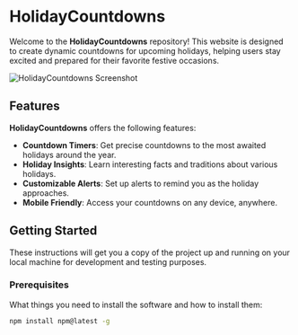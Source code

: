 
# HolidayCountdowns

Welcome to the **HolidayCountdowns** repository! This website is designed to create dynamic countdowns for upcoming holidays, helping users stay excited and prepared for their favorite festive occasions.

![HolidayCountdowns Screenshot](https://yourwebsite.com/screenshot.png)

## Features

**HolidayCountdowns** offers the following features:

- **Countdown Timers**: Get precise countdowns to the most awaited holidays around the year.
- **Holiday Insights**: Learn interesting facts and traditions about various holidays.
- **Customizable Alerts**: Set up alerts to remind you as the holiday approaches.
- **Mobile Friendly**: Access your countdowns on any device, anywhere.

## Getting Started

These instructions will get you a copy of the project up and running on your local machine for development and testing purposes.

### Prerequisites

What things you need to install the software and how to install them:

```bash
npm install npm@latest -g
